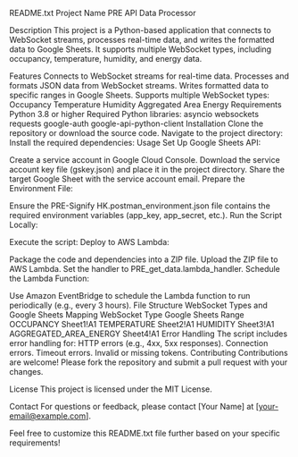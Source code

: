 README.txt
Project Name
PRE API Data Processor

Description
This project is a Python-based application that connects to WebSocket streams, processes real-time data, and writes the formatted data to Google Sheets. It supports multiple WebSocket types, including occupancy, temperature, humidity, and energy data.

Features
Connects to WebSocket streams for real-time data.
Processes and formats JSON data from WebSocket streams.
Writes formatted data to specific ranges in Google Sheets.
Supports multiple WebSocket types:
Occupancy
Temperature
Humidity
Aggregated Area Energy
Requirements
Python 3.8 or higher
Required Python libraries:
asyncio
websockets
requests
google-auth
google-api-python-client
Installation
Clone the repository or download the source code.
Navigate to the project directory:
Install the required dependencies:
Usage
Set Up Google Sheets API:

Create a service account in Google Cloud Console.
Download the service account key file (gskey.json) and place it in the project directory.
Share the target Google Sheet with the service account email.
Prepare the Environment File:

Ensure the PRE-Signify HK.postman_environment.json file contains the required environment variables (app_key, app_secret, etc.).
Run the Script Locally:

Execute the script:
Deploy to AWS Lambda:

Package the code and dependencies into a ZIP file.
Upload the ZIP file to AWS Lambda.
Set the handler to PRE_get_data.lambda_handler.
Schedule the Lambda Function:

Use Amazon EventBridge to schedule the Lambda function to run periodically (e.g., every 3 hours).
File Structure
WebSocket Types and Google Sheets Mapping
WebSocket Type	Google Sheets Range
OCCUPANCY	Sheet1!A1
TEMPERATURE	Sheet2!A1
HUMIDITY	Sheet3!A1
AGGREGATED_AREA_ENERGY	Sheet4!A1
Error Handling
The script includes error handling for:
HTTP errors (e.g., 4xx, 5xx responses).
Connection errors.
Timeout errors.
Invalid or missing tokens.
Contributing
Contributions are welcome! Please fork the repository and submit a pull request with your changes.

License
This project is licensed under the MIT License.

Contact
For questions or feedback, please contact [Your Name] at [your-email@example.com].

Feel free to customize this README.txt file further based on your specific requirements!
